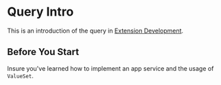# Query Intro

This is an introduction of the query in [Extension Development](./Extension%20Development.md).

## Before You Start

Insure you've learned how to implement an app service and the usage of `ValueSet`.